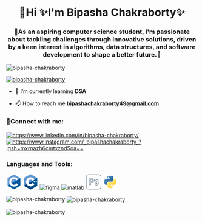 <h1 align="center">👋Hi ✨I'm Bipasha Chakraborty✨</h1>
<h3 align="center">🌻As an aspiring computer science student, I'm passionate about tackling challenges through innovative solutions, driven by a keen interest in algorithms, data structures, and software development to shape a better future.🌻</h3>

<p align="left"> <img src="https://komarev.com/ghpvc/?username=bipasha-chakraborty&label=Profile%20views&color=0e75b6&style=flat" alt="bipasha-chakraborty" /> </p>

<p align="left"> <a href="https://github.com/ryo-ma/github-profile-trophy"><img src="https://github-profile-trophy.vercel.app/?username=bipasha-chakraborty" alt="bipasha-chakraborty" /></a> </p>

- 🌱 I’m currently learning **DSA**

- 📫 How to reach me **bipashachakraborty49@gmail.com**

<h3 align="left">📩Connect with me:</h3>
<p align="left">
<a href="https://linkedin.com/in/https://www.linkedin.com/in/bipasha-chakraborty/" target="blank"><img align="center" src="https://raw.githubusercontent.com/rahuldkjain/github-profile-readme-generator/master/src/images/icons/Social/linked-in-alt.svg" alt="https://www.linkedin.com/in/bipasha-chakraborty/" height="30" width="40" /></a>
<a href="https://instagram.com/https://www.instagram.com/_bipashachakraborty_?igsh=mxrnazh6cmtxznd5oa==" target="blank"><img align="center" src="https://raw.githubusercontent.com/rahuldkjain/github-profile-readme-generator/master/src/images/icons/Social/instagram.svg" alt="https://www.instagram.com/_bipashachakraborty_?igsh=mxrnazh6cmtxznd5oa==" height="30" width="40" /></a>
</p>

<h3 align="left">Languages and Tools:</h3>
<p align="left"> <a href="https://www.cprogramming.com/" target="_blank" rel="noreferrer"> <img src="https://raw.githubusercontent.com/devicons/devicon/master/icons/c/c-original.svg" alt="c" width="40" height="40"/> </a> <a href="https://www.w3schools.com/cpp/" target="_blank" rel="noreferrer"> <img src="https://raw.githubusercontent.com/devicons/devicon/master/icons/cplusplus/cplusplus-original.svg" alt="cplusplus" width="40" height="40"/> </a> <a href="https://www.figma.com/" target="_blank" rel="noreferrer"> <img src="https://www.vectorlogo.zone/logos/figma/figma-icon.svg" alt="figma" width="40" height="40"/> </a> <a href="https://www.mathworks.com/" target="_blank" rel="noreferrer"> <img src="https://upload.wikimedia.org/wikipedia/commons/2/21/Matlab_Logo.png" alt="matlab" width="40" height="40"/> </a> <a href="https://www.photoshop.com/en" target="_blank" rel="noreferrer"> <img src="https://raw.githubusercontent.com/devicons/devicon/master/icons/photoshop/photoshop-line.svg" alt="photoshop" width="40" height="40"/> </a> <a href="https://www.python.org" target="_blank" rel="noreferrer"> <img src="https://raw.githubusercontent.com/devicons/devicon/master/icons/python/python-original.svg" alt="python" width="40" height="40"/> </a> </p>

<p><img align="left" src="https://github-readme-stats.vercel.app/api/top-langs?username=bipasha-chakraborty&show_icons=true&locale=en&layout=compact" alt="bipasha-chakraborty" /></p>

<p>&nbsp;<img align="center" src="https://github-readme-stats.vercel.app/api?username=bipasha-chakraborty&show_icons=true&locale=en" alt="bipasha-chakraborty" /></p>

<p><img align="center" src="https://github-readme-streak-stats.herokuapp.com/?user=bipasha-chakraborty&" alt="bipasha-chakraborty" /></p>
